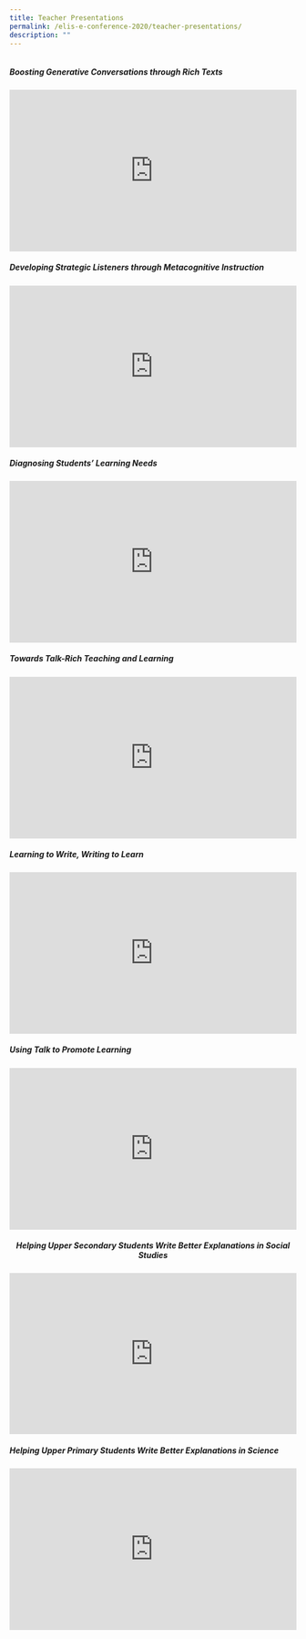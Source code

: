 ```yaml
---
title: Teacher Presentations
permalink: /elis-e-conference-2020/teacher-presentations/
description: ""
---
```

<div class="flex">
	<h5>Boosting Generative Conversations through Rich Texts</h5>
	<div style="padding:56.25% 0 0 0;position:relative;"><div style="padding:56.25% 0 0 0;position:relative;"><iframe style="position:absolute;top:0;left:0;width:100%;height:100%;" frameborder="0" allowfullscreen="" allow="autoplay; fullscreen; picture-in-picture" src="https://player.vimeo.com/video/451203647?h=a1cfea5537&amp;badge=0&amp;autopause=0&amp;player_id=0&amp;app_id=58479"></iframe></div></div>
</div>

<div class="flex">
	<h5>Developing Strategic Listeners through Metacognitive Instruction</h5>
<div style="padding:56.25% 0 0 0;position:relative;"><div style="padding:56.25% 0 0 0;position:relative;"><iframe style="position:absolute;top:0;left:0;width:100%;height:100%;" frameborder="0" allowfullscreen="" allow="autoplay; fullscreen; picture-in-picture" src="https://player.vimeo.com/video/451210545?h=a568fc9e78&amp;badge=0&amp;autopause=0&amp;player_id=0&amp;app_id=58479/embed"></iframe></div></div>
</div>

<div class="flex">
	<h5>Diagnosing Students’ Learning Needs</h5>
<div style="padding:56.25% 0 0 0;position:relative;"><div style="padding:56.25% 0 0 0;position:relative;"><iframe title="ELIS e-Conference - Diagnosing Students’ Learning Needs v1" style="position:absolute;top:0;left:0;width:100%;height:100%;" allowfullscreen="" allow="autoplay; fullscreen; picture-in-picture" frameborder="0" src="https://player.vimeo.com/video/451877769?badge=0&amp;autopause=0&amp;player_id=0&amp;app_id=58479"></iframe></div></div>
</div>

<div class="flex">
	<h5>Towards Talk-Rich Teaching and Learning</h5>
<div style="padding:56.25% 0 0 0;position:relative;"><div style="padding:56.25% 0 0 0;position:relative;"><iframe style="position:absolute;top:0;left:0;width:100%;height:100%;" frameborder="0" allowfullscreen="" allow="autoplay; fullscreen; picture-in-picture" src="https://player.vimeo.com/video/451261045?badge=0&amp;autopause=0&amp;player_id=0&amp;app_id=58479/embed"></iframe></div></div>
</div>

<div class="flex">
	<h5>Learning to Write, Writing to Learn</h5>
<div style="padding:56.25% 0 0 0;position:relative;"><div style="padding:56.25% 0 0 0;position:relative;"><iframe title="ELIS e-Conference - Learning to Write, Writing to Learn in Science" style="position:absolute;top:0;left:0;width:100%;height:100%;" allowfullscreen="" allow="autoplay; fullscreen; picture-in-picture" frameborder="0" src="https://player.vimeo.com/video/451257761?badge=0&amp;autopause=0&amp;player_id=0&amp;app_id=58479"></iframe></div></div>
</div>

<div class="flex">
	<h5>Using Talk to Promote Learning</h5>
<div style="padding:56.25% 0 0 0;position:relative;"><div style="padding:56.25% 0 0 0;position:relative;"><iframe title="ELIS e-Conference - Using Talk to Promote Learning at Anderson Primary School" style="position:absolute;top:0;left:0;width:100%;height:100%;" allowfullscreen="" allow="autoplay; fullscreen; picture-in-picture" frameborder="0" src="https://player.vimeo.com/video/451256821?badge=0&amp;autopause=0&amp;player_id=0&amp;app_id=58479"></iframe></div></div>
</div>

<div class="flex">
	<h5>Helping Upper Secondary Students Write Better Explanations in Social Studies</h5>
<div style="padding:56.25% 0 0 0;position:relative;"><div style="padding:56.21% 0 0 0;position:relative;"><iframe title="ELIS e-Conference - Helping Upper Secondary Students Write Better Explanations in Social Studies" style="position:absolute;top:0;left:0;width:100%;height:100%;" allowfullscreen="" allow="autoplay; fullscreen; picture-in-picture" frameborder="0" src="https://player.vimeo.com/video/451253251?badge=0&amp;autopause=0&amp;player_id=0&amp;app_id=58479"></iframe></div></div>
</div>

<div class="flex">
	<h5>Helping Upper Primary Students Write Better Explanations in Science</h5>
<div style="padding:56.25% 0 0 0;position:relative;"><div style="padding:56.25% 0 0 0;position:relative;"><iframe title="ELIS e-Conference - Helping Upper Primary Students Write Better Explanations in Science" style="position:absolute;top:0;left:0;width:100%;height:100%;" allowfullscreen="" allow="autoplay; fullscreen; picture-in-picture" frameborder="0" src="https://player.vimeo.com/video/451250134?badge=0&amp;autopause=0&amp;player_id=0&amp;app_id=58479"></iframe></div></div>
</div>



<style>
.flex {
	display: flex;
	flex-direction: column;
	justify-content: space-between;
	align-items:start;
	text-align:center;
	}
	.flex > div {
	width: 100%;
	padding: 0 !important;
	}
.content {
	display: grid !important;
	grid-template-columns: repeat(2, 1fr) !important;
gap: 30px;
	}
	
@media screen and (max-width: 576px) {
		.content {
			display: grid !important;
			grid-template-columns: repeat(1, 1fr) !important;
			}
		.display-hidden {
			display: none !important;
			visibility: hidden !important;
		}
	}
	
	.content figure {
		margin: 2em;
	}
</style>